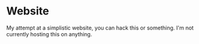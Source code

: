 # Website
My attempt at a simplistic website, you can hack this or something.
I'm not currently hosting this on anything.
